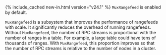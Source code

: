 {% include_cached new-in.html version="v24.1" %} `MuxRangefeed` is enabled by default.

`MuxRangefeed` is a subsystem that improves the performance of rangefeeds with scale. It significantly reduces the overhead of running rangefeeds. Without `MuxRangefeed`, the number of RPC streams is proportional with the number of ranges in a table. For example, a large table could have tens of thousands of ranges. With `MuxRangefeed`, this proportion improves so that the number of RPC streams is relative to the number of nodes in a cluster.